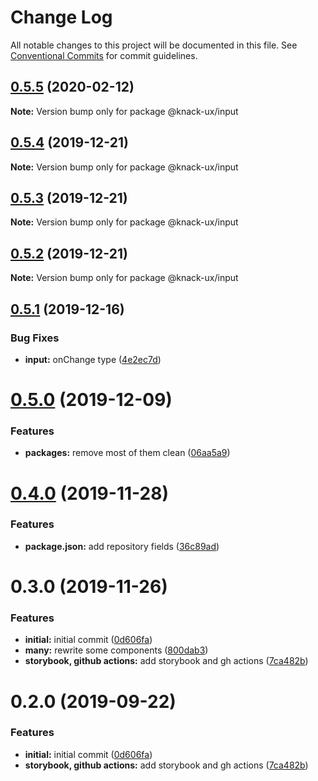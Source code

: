 # Change Log

All notable changes to this project will be documented in this file.
See [Conventional Commits](https://conventionalcommits.org) for commit guidelines.

## [0.5.5](https://github.com/knack-ux/knack-ux/compare/@knack-ux/input@0.5.4...@knack-ux/input@0.5.5) (2020-02-12)

**Note:** Version bump only for package @knack-ux/input





## [0.5.4](https://github.com/knack-ux/knack-ux/compare/@knack-ux/input@0.5.3...@knack-ux/input@0.5.4) (2019-12-21)

**Note:** Version bump only for package @knack-ux/input





## [0.5.3](https://github.com/knack-ux/knack-ux/compare/@knack-ux/input@0.5.2...@knack-ux/input@0.5.3) (2019-12-21)

**Note:** Version bump only for package @knack-ux/input





## [0.5.2](https://github.com/knack-ux/knack-ux/compare/@knack-ux/input@0.5.1...@knack-ux/input@0.5.2) (2019-12-21)

**Note:** Version bump only for package @knack-ux/input





## [0.5.1](https://github.com/knack-ux/knack-ux/compare/@knack-ux/input@0.5.0...@knack-ux/input@0.5.1) (2019-12-16)


### Bug Fixes

* **input:** onChange type ([4e2ec7d](https://github.com/knack-ux/knack-ux/commit/4e2ec7d))





# [0.5.0](https://github.com/knack-ux/knack-ux/compare/@knack-ux/input@0.4.0...@knack-ux/input@0.5.0) (2019-12-09)


### Features

* **packages:** remove most of them clean ([06aa5a9](https://github.com/knack-ux/knack-ux/commit/06aa5a9))





# [0.4.0](https://github.com/knack-ux/knack-ux/compare/@knack-ux/input@0.3.0...@knack-ux/input@0.4.0) (2019-11-28)


### Features

* **package.json:** add repository fields ([36c89ad](https://github.com/knack-ux/knack-ux/commit/36c89ad))





# 0.3.0 (2019-11-26)


### Features

* **initial:** initial commit ([0d606fa](https://github.com/chrispcode/knack/commit/0d606fa))
* **many:** rewrite some components ([800dab3](https://github.com/chrispcode/knack/commit/800dab3))
* **storybook, github actions:** add storybook and gh actions ([7ca482b](https://github.com/chrispcode/knack/commit/7ca482b))





# 0.2.0 (2019-09-22)


### Features

* **initial:** initial commit ([0d606fa](https://github.com/chrispcode/knack/commit/0d606fa))
* **storybook, github actions:** add storybook and gh actions ([7ca482b](https://github.com/chrispcode/knack/commit/7ca482b))

